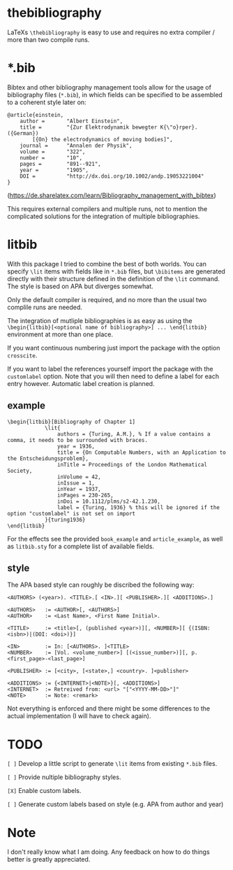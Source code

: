 # thebibliography
LaTeXs `\thebibliography` is easy to use and requires no extra compiler / more than two compile runs.

# *.bib
Bibtex and other bibliography management tools allow for the usage of bibliography files (`*.bib`),
in which fields can be specified to be assembled to a coherent style later on:
```
@article{einstein,
    author =       "Albert Einstein",
    title =        "{Zur Elektrodynamik bewegter K{\"o}rper}. ({German})
        [{On} the electrodynamics of moving bodies]",
    journal =      "Annalen der Physik",
    volume =       "322",
    number =       "10",
    pages =        "891--921",
    year =         "1905",
    DOI =          "http://dx.doi.org/10.1002/andp.19053221004"
}
```
(https://de.sharelatex.com/learn/Bibliography_management_with_bibtex)

This requires external compilers and multiple runs,
not to mention the complicated solutions for the integration of multiple bibliographies.

# litbib
With this package I tried to combine the best of both worlds.
You can specify `\lit` items with fields like in `*.bib` files,
but `\bibitems` are generated directly with their structure defined in the definition of the `\lit` command.
The style is based on APA but diverges somewhat.

Only the default compiler is required, and no more than the usual two complile runs are needed.

The integration of mutliple bibliographies is as easy as using the `\begin{litbib}[<optional name of bibliography>] ... \end{litbib}` environment at more than one place.

If you want continuous numbering just import the package with the option `crosscite`.

If you want to label the references yourself import the package with the `customlabel` option. Note that you will then need to define a label for each entry however. Automatic label creation is planned.

## example
```
\begin{litbib}[Bibliography of Chapter 1]
			\lit{
				authors = {Turing, A.M.}, % If a value contains a comma, it needs to be surrounded with braces. 
				year = 1936,
				title = {On Computable Numbers, with an Application to the Entscheidungsproblem},
				inTitle = Proceedings of the London Mathematical Society,
				inVolume = 42,
				inIssue = 1,
				inYear = 1937,
				inPages = 230-265,
				inDoi = 10.1112/plms/s2-42.1.230,
				label = {Turing, 1936} % this will be ignored if the option "customlabel" is not set on import
			}{turing1936}
\end{litbib}
```
For the effects see the provided `book_example` and `article_example`, as well as `litbib.sty` for a complete list of available fields.

## style
The APA based style can roughly be discribed the following way:
```
<AUTHORS> (<year>). <TITLE>.[ <IN>.][ <PUBLISHER>.][ <ADDITIONS>.]

<AUTHORS>   := <AUTHOR>[, <AUTHORS>]
<AUTHOR>    := <Last Name>, <First Name Initial>.

<TITLE>     := <title>[, (published <year>)][, <NUMBER>][ {(ISBN: <isbn>)|(DOI: <doi>)}]

<IN>        := In: [<AUTHORS>. ]<TITLE>
<NUMBER>    := [Vol. <volume_number>] [(<issue_number>)][, p.<first_page>-<last_page>]

<PUBLISHER> := [<city>, [<state>,] <country>. ]<publisher>

<ADDITIONS> := {<INTERNET>|<NOTE>}[, <ADDITIONS>]
<INTERNET>  := Retreived from: <url> "["<YYYY-MM-DD>"]"
<NOTE>      := Note: <remark>
```
Not everything is enforced and there might be some differences to the actual implementation (I will have to check again).

# TODO
`[ ]` Develop a little script to generate `\lit` items from existing `*.bib` files.

`[ ]` Provide nultiple bibliography styles.

`[X]` Enable custom labels.

`[ ]` Generate custom labels based on style (e.g. APA from author and year)

# Note
I don't really know what I am doing. Any feedback on how to do things better is greatly appreciated.
